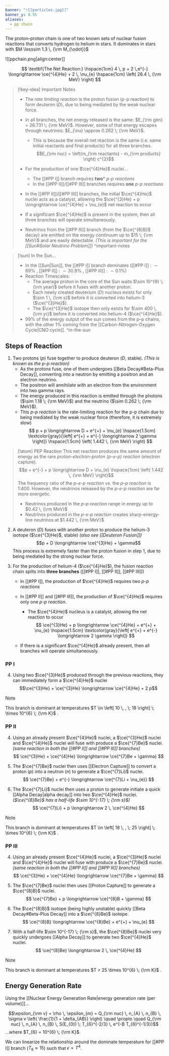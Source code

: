 ```yaml
---
banner: "![[particles.jpg]]"
banner_y: 0.55
aliases:
  - pp chain
---
```

The proton–proton chain is one of two known sets of nuclear fusion reactions that converts hydrogen to helium in stars. It dominates in stars with $M \lesssim 1.3 \, {\rm M_{\odot}}$

![[ppchain.png|align:center]]

$$
\textbf{The Net Reaction:} \hspace{1cm} 4 \, p + 2 \,e^{-} \longrightarrow \ce{^{4}He} + 2 \, \nu_{e} \hspace{1cm} \left( 26.4 \, {\rm MeV} \right)
$$

> [!key-idea] Important Notes
> - The *rate limiting reaction* is the proton fusion (p-p reaction) to form deuteron ($D$), due to being mediated by the weak nuclear force.
> - In all branches, the net energy released is the same: $E_{\rm gen} = 26.731 \; {\rm MeV}$. However, some of that energy escapes through neutrinos: $E_{\nu} \approx 0.262 \; {\rm MeV}$.
> 	- This is because the overall net reaction is the same (i.e. same initial reactants and final products) for all three branches. $$E_{\rm nuc} = \left(m_{\rm reactants} - m_{\rm products} \right) c^{2}$$
> - For the production of one $\ce{^{4}He}$ nuclei...
> 	- The [[#PP I]] branch requires **two*** *p-p reactions*
> 	- In the [[#PP II]]/[[#PP III]] branches requires **one** *p-p reactions*
> 
> - In the [[#PP II]]/[[#PP III]] branches, the initial $\ce{^{4}He}$ nuclei acts as a catalyst, allowing the $\ce{^{3}He} + p \longrightarrow \ce{^{4}He} + \nu_{e}$ net reaction to occur
> - If a significant $\ce{^{4}He}$ is present in the system, then all three branches will operate simultaneously.
> - Neutrinos from the [[#PP III]] branch (from the $\ce{^{8}B}$ decay) are emitted on the energy continuum up to $15 \; {\rm MeV}$ and are easily detectable. *(This is important for the [[Sun#Solar Neutrino Problem]])*
^important-notes

> [!sun] In the Sun...
> - In the [[Sun|Sun]], the [[#PP I]] branch dominates ([[#PP I]] : $\sim 69 \%$ , [[#PP II]] : $\sim 30.9 \%$ , [[#PP III]] : $\sim 0.1 \%$)
> - Reaction Timescales:
> 	- The average proton in the core of the Sun waits $\sim 10^{9} \; {\rm year}$ before it fuses with another proton.
> 	- Each newly created deuterium ($D$) nucleus exists for only $\sim 1 \, {\rm s}$ before it is converted into helium-3 ($\ce{^{3}He}$). 
> 	- The $\ce{^{3}He}$ isotope then only exists for $\sim 400 \, {\rm yr}$ before it is converted into helium-4 ($\ce{^{4}He}$).
> - $99\%$ of the energy output of the sun comes from the p–p chains, with the other $1\%$ coming from the [[Carbon-Nitrogen-Oxygen Cycle|CNO cycle]].
^in-the-sun
## Steps of Reaction

1) Two protons ($p$) fuse together to produce deuteron ($D$, stable). *(This is known as the p-p reaction)*
	- As the protons fuse, one of them undergoes [[Beta Decay#Beta-Plus Decay]], converting into a neutron by emitting a positron and an electron neutrino.
	- The positron will annihilate with an electron from the environment into two gamma rays. 
	- The energy produced in this reaction is emitted through the photons ($\sim 1.18 \; {\rm MeV}$) and the neutrino ($\sim 0.262 \; {\rm MeV}$).
	- This *p-p reaction* is the rate-limiting reaction for the p-p chain due to being mediated by the weak nuclear force (therefore, it is extremely slow)
	$$
	p + p \longrightarrow D + e^{+} + \nu_{e} 
	\hspace{1.5cm} 
	\textcolor{gray}{\left[ e^{+} + e^{-} \longrightarrow 2 \gamma \right]} 
	\hspace{1.5cm}
	\left( 1.442 \, {\rm MeV} \right) 
	$$
	
> [!atom] PEP Reaction
> This net reaction produces the same amount of energy as the rare *proton-electron-proton (p-e-p) reaction* (electron capture).
> $$p + e^{-} + p \longrightarrow D + \nu_{e} \hspace{1cm} \left( 1.442 \, {\rm MeV} \right)$$
> The frequency ratio of the *p-e-p reaction* vs. the *p–p reaction* is 1:400. However, the neutrinos released by the *p-e-p reaction* are far more energetic.
> - Neutrinos produced in the *p–p reaction* range in energy up to $0.42 \, {\rm MeV}$
> - Neutrinos produced in the *p-e-p reaction* creates sharp-energy-line neutrinos at $1.442 \, {\rm MeV}$


2) A deuteron ($D$) fuses with another proton to produce the helium-3 isotope ($\ce{^{3}He}$, stable) *(also see [[Deuteron Fusion]])*
	$$p + D \longrightarrow \ce{^{3}He} + \gamma$$
	This process is extremely faster than the proton fusion in step 1, due to being mediated by the strong nuclear force. 


3) For the production of helium-4 ($\ce{^{4}He}$), the fusion reaction chain splits into **three branches** ([[#PP I]], [[#PP II]], [[#PP III]])
	- In [[#PP I]], the production of $\ce{^{4}He}$ requires two *p-p reactions*
	- In [[#PP II]] and [[#PP III]], the production of $\ce{^{4}He}$ requires only one *p-p reaction*. 
		- The $\ce{^{4}He}$ nucleus is a catalyst, allowing the net reaction to occur 
			$$
			\ce{^{3}He} + p \longrightarrow \ce{^{4}He} + e^{+} + \nu_{e}
			\hspace{1.5cm} 
			\textcolor{gray}{\left[ e^{+} + e^{-} \longrightarrow 2 \gamma \right]}
			$$
	
	- If there is a significant $\ce{^{4}He}$ already present, then all branches will operate simultaneously.

### PP I

4) Using two $\ce{^{3}He}$ produced through the previous reactions, they can immediately form a $\ce{^{4}He}$ nuclei $$\ce{^{3}He} + \ce{^{3}He} \longrightarrow \ce{^{4}He} + 2 p$$
> [!note]
> This branch is dominant at temperatures $T \in \left[ 10 \, , \; 18 \right] \; \times 10^{6} \; {\rm K}$ .

### PP II

4) Using an already present $\ce{^{4}He}$ nuclei, a $\ce{^{3}He}$ nuclei and $\ce{^{4}He}$ nuclei will fuse with produce a $\ce{^{7}Be}$ nuclei. *(same reaction in both the [[#PP II]] and [[#PP III]] branches)*
	$$
	\ce{^{3}He} + \ce{^{4}He} \longrightarrow \ce{^{7}Be + \gamma}
	$$

5) The $\ce{^{7}Be}$ nuclei then uses [[Electron Capture]] to convert a proton ($p$) into a neutron ($n$) to generate a $\ce{^{7}Li}$ nuclei.
	$$
	\ce{^{7}Be} + e^{-} \longrightarrow \ce{^{7}Li + \nu_{e}}
	$$

6) The $\ce{^{7}Li}$ nuclei then uses a proton to generate initiate a quick [[Alpha Decay|alpha decay]] into two $\ce{^{4}He}$ nuclei. *($\ce{^{8}Be}$ has a half-life $\sim 10^{-17} \; {\rm s}$)*
	$$
	\ce{^{7}Li} + p \longrightarrow 2 \, \ce{^{4}He}
	$$

> [!note]
> This branch is dominant at temperatures $T \in \left[ 18 \, , \; 25 \right] \; \times 10^{6} \; {\rm K}$ .

### PP III

4) Using an already present $\ce{^{4}He}$ nuclei, a $\ce{^{3}He}$ nuclei and $\ce{^{4}He}$ nuclei will fuse with produce a $\ce{^{7}Be}$ nuclei. *(same reaction in both the [[#PP II]] and [[#PP III]] branches)*
	$$
	\ce{^{3}He} + \ce{^{4}He} \longrightarrow \ce{^{7}Be + \gamma}
	$$

5) The $\ce{^{7}Be}$ nuclei then uses [[Proton Capture]] to generate a $\ce{^{8}B}$ nuclei.
	$$
	\ce{^{7}Be} + p \longrightarrow \ce{^{8}B + \gamma}
	$$
	
6) The $\ce{^{8}B}$ isotope (being highly unstable) quickly [[Beta Decay#Beta-Plus Decay]] into a $\ce{^{8}Be}$ isotope.
	$$
	\ce{^{8}B} \longrightarrow \ce{^{8}Be} + e^{+} + \nu_{e}
	$$
	
7) With a half-life $\sim 10^{-17} \; {\rm s}$, the $\ce{^{8}Be}$ nuclei very quickly undergoes [[Alpha Decay]] to generate two $\ce{^{4}He}$ nuclei.
	$$
	\ce{^{8}Be} \longrightarrow 2 \, \ce{^{4}He}
	$$

> [!note]
> This branch is dominant at temperatures $T > 25 \times 10^{6} \; {\rm K}$ .

## Energy Generation Rate

Using the [[Nuclear Energy Generation Rate|energy generation rate (per volume)]]...

$$\epsilon_{\rm v} = \rho \, \epsilon_{m} = Q_{\rm nuc} \,  n_{A} \, n_{B} \, \sigma v \left( \frac{1}{1 + \delta_{AB}} \right) \quad \propto \quad Q_{\rm nuc} \,  n_{A} \, n_{B} \, S(E_{0}) \; T_{6}^{-2/3} \, e^{-B T_{6}^{-1/3}}$$
...where $T_{6} = 10^{6} \; {\rm K}$.

We can linearize the relationship around the dominate temperature for [[#PP I]] branch ($T_{6} \approx 15$) such that $\epsilon \propto T^{4}$.